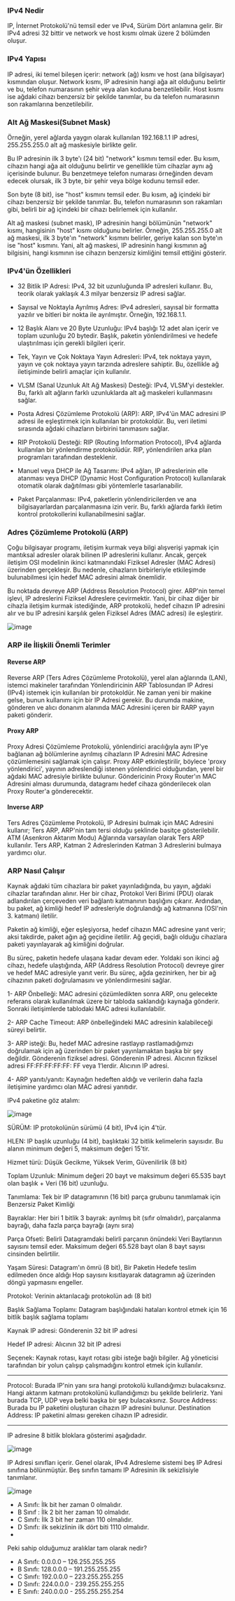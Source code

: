 ### IPv4 Nedir
IP, İnternet Protokolü'nü temsil eder ve IPv4, Sürüm Dört anlamına gelir. Bir IPv4 adresi 32 bittir ve network ve host kısmı olmak üzere 2 bölümden oluşur.

### IPv4 Yapısı
IP adresi, iki temel bileşen içerir: network (ağ) kısmı ve host (ana bilgisayar) kısmından oluşur. Network kısmı, IP adresinin hangi ağa ait olduğunu belirtir ve bu, telefon numarasının şehir veya alan koduna benzetilebilir. Host kısmı ise ağdaki cihazı benzersiz bir şekilde tanımlar, bu da telefon numarasının son rakamlarına benzetilebilir.

### Alt Ağ Maskesi(Subnet Mask)
Örneğin, yerel ağlarda yaygın olarak kullanılan 192.168.1.1 IP adresi, 255.255.255.0 alt ağ maskesiyle birlikte gelir.

Bu IP adresinin ilk 3 byte'ı (24 bit) "network" kısmını temsil eder. Bu kısım, cihazın hangi ağa ait olduğunu belirtir ve genellikle tüm cihazlar aynı ağ içerisinde bulunur. Bu benzetmeye telefon numarası örneğinden devam edecek olursak, ilk 3 byte, bir şehir veya bölge kodunu temsil eder.

Son byte (8 bit), ise "host" kısmını temsil eder. Bu kısım, ağ içindeki bir cihazı benzersiz bir şekilde tanımlar. Bu, telefon numarasının son rakamları gibi, belirli bir ağ içindeki bir cihazı belirlemek için kullanılır.

Alt ağ maskesi (subnet mask), IP adresinin hangi bölümünün "network" kısmı, hangisinin "host" kısmı olduğunu belirler. Örneğin, 255.255.255.0 alt ağ maskesi, ilk 3 byte'ın "network" kısmını belirler, geriye kalan son byte'ın ise "host" kısmını. Yani, alt ağ maskesi, IP adresinin hangi kısmının ağ bilgisini, hangi kısmının ise cihazın benzersiz kimliğini temsil ettiğini gösterir.

### IPv4'ün Özellikleri
* 32 Bitlik IP Adresi: IPv4, 32 bit uzunluğunda IP adresleri kullanır. Bu, teorik olarak yaklaşık 4.3 milyar benzersiz IP adresi sağlar.
 
* Sayısal ve Noktayla Ayrılmış Adres: IPv4 adresleri, sayısal bir formatta yazılır ve bitleri bir nokta ile ayrılmıştır. Örneğin, 192.168.1.1.
  
* 12 Başlık Alanı ve 20 Byte Uzunluğu: IPv4 başlığı 12 adet alan içerir ve toplam uzunluğu 20 bytedir. Başlık, paketin yönlendirilmesi ve hedefe ulaştırılması için gerekli bilgileri içerir.
  
* Tek, Yayın ve Çok Noktaya Yayın Adresleri: IPv4, tek noktaya yayın, yayın ve çok noktaya yayın tarzında adreslere sahiptir. Bu, özellikle ağ iletişiminde belirli amaçlar için kullanılır.
  
* VLSM (Sanal Uzunluk Alt Ağ Maskesi) Desteği: IPv4, VLSM'yi destekler. Bu, farklı alt ağların farklı uzunluklarda alt ağ maskeleri kullanmasını sağlar.

* Posta Adresi Çözümleme Protokolü (ARP): ARP, IPv4'ün MAC adresini IP adresi ile eşleştirmek için kullanılan bir protokoldür. Bu, veri iletimi sırasında ağdaki cihazların birbirini tanımasını sağlar.

* RIP Protokolü Desteği: RIP (Routing Information Protocol), IPv4 ağlarda kullanılan bir yönlendirme protokolüdür. RIP, yönlendirilen arka plan programları tarafından desteklenir.
  
* Manuel veya DHCP ile Ağ Tasarımı: IPv4 ağları, IP adreslerinin elle atanması veya DHCP (Dynamic Host Configuration Protocol) kullanılarak otomatik olarak dağıtılması gibi yöntemlerle tasarlanabilir.
  
* Paket Parçalanması: IPv4, paketlerin yönlendiricilerden ve ana bilgisayarlardan parçalanmasına izin verir. Bu, farklı ağlarda farklı iletim kontrol protokollerini kullanabilmesini sağlar.

### Adres Çözümleme Protokolü (ARP)
Çoğu bilgisayar programı, iletişim kurmak veya bilgi alışverişi yapmak için mantıksal adresler olarak bilinen IP adreslerini kullanır. Ancak, gerçek iletişim OSI modelinin ikinci katmanındaki Fiziksel Adresler (MAC Adresi) üzerinden gerçekleşir. Bu nedenle, cihazların birbirleriyle etkileşimde bulunabilmesi için hedef MAC adresini almak önemlidir.

Bu noktada devreye ARP (Address Resolution Protocol) girer. ARP'nin temel işlevi, IP adreslerini Fiziksel Adreslere çevirmektir. Yani, bir cihaz diğer bir cihazla iletişim kurmak istediğinde, ARP protokolü, hedef cihazın IP adresini alır ve bu IP adresini karşılık gelen Fiziksel Adres (MAC adresi) ile eşleştirir.

![image](https://github.com/sumeyyaakbulut/IP/assets/62395974/4ea9fe2b-3cd5-42bf-98a2-585cd03d79e7)

### ARP ile İlişkili Önemli Terimler

#### Reverse ARP
Reverse ARP (Ters Adres Çözümleme Protokolü), yerel alan ağlarında (LAN), istemci makineler tarafından Yönlendiricinin ARP Tablosundan IP Adresi (IPv4) istemek için kullanılan bir protokoldür. Ne zaman yeni bir makine gelse, bunun kullanımı için bir IP Adresi gerekir. Bu durumda makine, gönderen ve alıcı donanım alanında MAC Adresini içeren bir RARP yayın paketi gönderir.

#### Proxy ARP
Proxy Adresi Çözümleme Protokolü, yönlendirici aracılığıyla aynı IP'ye bağlanan ağ bölümlerine ayrılmış cihazların IP Adresini MAC Adresine çözümlemesini sağlamak için çalışır. Proxy ARP etkinleştirilir, böylece 'proxy yönlendirici', yayının adreslendiği istenen yönlendirici olduğundan, yerel bir ağdaki MAC adresiyle birlikte bulunur. Göndericinin Proxy Router'ın MAC Adresini alması durumunda, datagramı hedef cihaza gönderilecek olan Proxy Router'a gönderecektir.

#### Inverse ARP
Ters Adres Çözümleme Protokolü, IP Adresini bulmak için MAC Adresini kullanır; Ters ARP, ARP'nin tam tersi olduğu şeklinde basitçe gösterilebilir. ATM (Asenkron Aktarım Modu) Ağlarında varsayılan olarak Ters ARP kullanılır. Ters ARP, Katman 2 Adreslerinden Katman 3 Adreslerini bulmaya yardımcı olur.

### ARP Nasıl Çalışır
Kaynak ağdaki tüm cihazlara bir paket yayınladığında, bu yayın, ağdaki cihazlar tarafından alınır. Her bir cihaz, Protokol Veri Birimi (PDU) olarak adlandırılan çerçeveden veri bağlantı katmanının başlığını çıkarır. Ardından, bu paket, ağ kimliği hedef IP adresleriyle doğrulandığı ağ katmanına (OSI'nin 3. katmanı) iletilir.

Paketin ağ kimliği, eğer eşleşiyorsa, hedef cihazın MAC adresine yanıt verir; aksi takdirde, paket ağın ağ geçidine iletilir. Ağ geçidi, bağlı olduğu cihazlara paketi yayınlayarak ağ kimliğini doğrular.

Bu süreç, paketin hedefe ulaşana kadar devam eder. Yoldaki son ikinci ağ cihazı, hedefe ulaştığında, ARP (Address Resolution Protocol) devreye girer ve hedef MAC adresiyle yanıt verir. Bu süreç, ağda gezinirken, her bir ağ cihazının paketi doğrulamasını ve yönlendirmesini sağlar.

1- ARP Önbelleği: MAC adresini çözümledikten sonra ARP, onu gelecekte referans olarak kullanılmak üzere bir tabloda saklandığı kaynağa gönderir. Sonraki iletişimlerde tablodaki MAC adresi kullanılabilir.

2- ARP Cache Timeout: ARP önbelleğindeki MAC adresinin kalabileceği süreyi belirtir.

3- ARP isteği: Bu, hedef MAC adresine rastlayıp rastlamadığımızı doğrulamak için ağ üzerinden bir paket yayınlamaktan başka bir şey değildir. Gönderenin fiziksel adresi. Gönderenin IP adresi. Alıcının fiziksel adresi FF:FF:FF:FF:FF: FF veya 1’lerdir. Alıcının IP adresi.

4- ARP yanıtı/yanıtı: Kaynağın hedeften aldığı ve verilerin daha fazla iletişimine yardımcı olan MAC adresi yanıtıdır. 


IPv4 paketine göz atalım:

![image](https://github.com/sumeyyaakbulut/IP/assets/62395974/b71354c1-cf45-4c69-924f-a89310d1fa88)

SÜRÜM: IP protokolünün sürümü (4 bit), IPv4 için 4'tür. 

HLEN: IP başlık uzunluğu (4 bit), başlıktaki 32 bitlik kelimelerin sayısıdır. Bu alanın minimum değeri 5, maksimum değeri 15'tir. 

Hizmet türü: Düşük Gecikme, Yüksek Verim, Güvenilirlik (8 bit) 

Toplam Uzunluk: Minimum değeri 20 bayt ve maksimum değeri 65.535 bayt olan başlık + Veri (16 bit) uzunluğu. 

Tanımlama: Tek bir IP datagramının (16 bit) parça grubunu tanımlamak için Benzersiz Paket Kimliği 

Bayraklar: Her biri 1 bitlik 3 bayrak: ayrılmış bit (sıfır olmalıdır), parçalanma bayrağı, daha fazla parça bayrağı (aynı sıra) 

Parça Ofseti: Belirli Datagramdaki belirli parçanın önündeki Veri Baytlarının sayısını temsil eder. Maksimum değeri 65.528 bayt olan 8 bayt sayısı cinsinden belirtilir. 

Yaşam Süresi: Datagram'ın ömrü (8 bit), Bir Paketin Hedefe teslim edilmeden önce aldığı Hop sayısını kısıtlayarak datagramın ağ üzerinden döngü yapmasını engeller.

Protokol: Verinin aktarılacağı protokolün adı (8 bit) 

Başlık Sağlama Toplamı: Datagram başlığındaki hataları kontrol etmek için 16 bitlik başlık sağlama toplamı 

Kaynak IP adresi: Gönderenin 32 bit IP adresi 

Hedef IP adresi: Alıcının 32 bit IP adresi 

Seçenek: Kaynak rotası, kayıt rotası gibi isteğe bağlı bilgiler. Ağ yöneticisi tarafından bir yolun çalışıp çalışmadığını kontrol etmek için kullanılır.

***
Protocol: Burada IP'nin yanı sıra hangi protokolü kullandığımızı bulacaksınız. Hangi aktarım katmanı protokolünü kullandığımızı bu şekilde belirleriz. Yani burada TCP, UDP veya belki başka bir şey bulacaksınız.
Source Address: Burada bu IP paketini oluşturan cihazın IP adresini bulunur.
Destination Address: IP paketini alması gereken cihazın IP adresidir.
***

IP adresine 8 bitlik bloklara gösterimi aşağıdadır.


![image](https://github.com/sumeyyaakbulut/IP/assets/62395974/eeb8350c-81a8-4ec9-aee6-94f63c9ba8ad)

IP Adresi sınıfları içerir. Genel olarak, IPv4 Adresleme sistemi beş IP Adresi sınıfına bölünmüştür. Beş sınıfın tamamı IP Adresinin ilk sekizlisiyle tanımlanır.

![image](https://github.com/sumeyyaakbulut/IP/assets/62395974/c571e003-7623-4fd7-bb81-5c5fac832263)

* A Sınıfı: İlk bit her zaman 0 olmalıdır.
* B Sınıf : İlk 2 bit her zaman 10 olmalıdır.
* C Sınıfı: İlk 3 bit her zaman 110 olmalıdır.
* D Sınıfı: ilk sekizlinin ilk dört biti 1110 olmalıdır.
* 
Peki sahip olduğumuz aralıklar tam olarak nedir?

* A Sınıfı: 0.0.0.0 –   126.255.255.255
* B Sınıfı: 128.0.0.0 – 191.255.255.255
* C Sınıfı: 192.0.0.0 – 223.255.255.255
* D Sınıfı: 224.0.0.0 - 239.255.255.255
* E Sınıfı: 240.0.0.0 - 255.255.255.254


